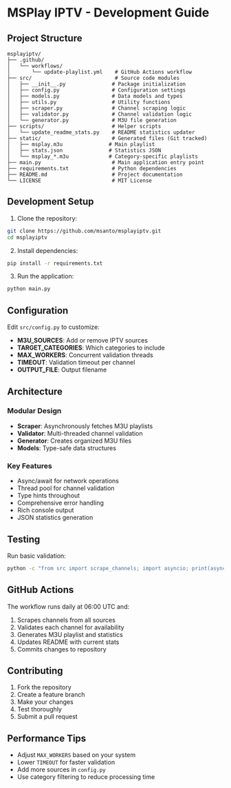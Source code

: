 # MSPlay IPTV - Development Guide

## Project Structure

```
msplayiptv/
├── .github/
│   └── workflows/
│       └── update-playlist.yml    # GitHub Actions workflow
├── src/                           # Source code modules
│   ├── __init__.py               # Package initialization
│   ├── config.py                 # Configuration settings
│   ├── models.py                 # Data models and types
│   ├── utils.py                  # Utility functions
│   ├── scraper.py                # Channel scraping logic
│   ├── validator.py              # Channel validation logic
│   └── generator.py              # M3U file generation
├── scripts/                      # Helper scripts
│   └── update_readme_stats.py    # README statistics updater
├── static/                       # Generated files (Git tracked)
│   ├── msplay.m3u               # Main playlist
│   ├── stats.json               # Statistics JSON
│   └── msplay_*.m3u             # Category-specific playlists
├── main.py                       # Main application entry point
├── requirements.txt              # Python dependencies
├── README.md                     # Project documentation
└── LICENSE                       # MIT License
```

## Development Setup

1. Clone the repository:
```bash
git clone https://github.com/msanto/msplayiptv.git
cd msplayiptv
```

2. Install dependencies:
```bash
pip install -r requirements.txt
```

3. Run the application:
```bash
python main.py
```

## Configuration

Edit `src/config.py` to customize:

- **M3U_SOURCES**: Add or remove IPTV sources
- **TARGET_CATEGORIES**: Which categories to include
- **MAX_WORKERS**: Concurrent validation threads
- **TIMEOUT**: Validation timeout per channel
- **OUTPUT_FILE**: Output filename

## Architecture

### Modular Design
- **Scraper**: Asynchronously fetches M3U playlists
- **Validator**: Multi-threaded channel validation
- **Generator**: Creates organized M3U files
- **Models**: Type-safe data structures

### Key Features
- Async/await for network operations
- Thread pool for channel validation
- Type hints throughout
- Comprehensive error handling
- Rich console output
- JSON statistics generation

## Testing

Run basic validation:
```bash
python -c "from src import scrape_channels; import asyncio; print(asyncio.run(scrape_channels()))"
```

## GitHub Actions

The workflow runs daily at 06:00 UTC and:
1. Scrapes channels from all sources
2. Validates each channel for availability
3. Generates M3U playlist and statistics
4. Updates README with current stats
5. Commits changes to repository

## Contributing

1. Fork the repository
2. Create a feature branch
3. Make your changes
4. Test thoroughly
5. Submit a pull request

## Performance Tips

- Adjust `MAX_WORKERS` based on your system
- Lower `TIMEOUT` for faster validation
- Add more sources in `config.py`
- Use category filtering to reduce processing time